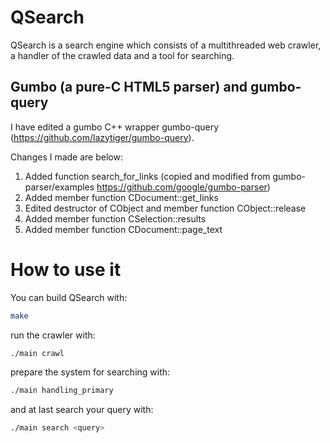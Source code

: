 # QSearch

QSearch is a search engine which consists of a multithreaded web crawler,
a handler of the crawled data and a tool for searching.

## Gumbo (a pure-C HTML5 parser) and gumbo-query

I have edited a gumbo C++ wrapper gumbo-query (https://github.com/lazytiger/gumbo-query).

Changes I made are below:

   1. Added function search_for_links (copied and modified from gumbo-parser/examples
   https://github.com/google/gumbo-parser)
   2. Added member function CDocument::get_links
   3. Edited destructor of CObject and member function CObject::release
   4. Added member function CSelection::results
   5. Added member function CDocument::page_text

# How to use it
You can build QSearch with:

```bash
make
```

run the crawler with:

```bash
./main crawl
```

prepare the system for searching with:

```bash
./main handling_primary
```

and at last search your query with:

```bash
./main search <query>
```
